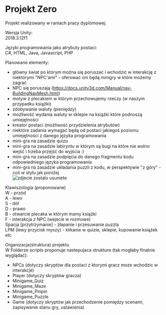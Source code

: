 # Projekt Zero

Projekt realizowany w ramach pracy dyplomowej. 

Wersja Unity: <br/>
2018.3.12f1 


Języki programowania jako atrybuty postaci: <br/>
C#, HTML, Java, Javascript, PHP


Planowane elementy: <br/>
- główny świat po którym można się poruszać i wchodzić w interakcję z niektórymi "NPC'ami" - oferować oni będą minigry w które możemy zagrać <br/> 
- NPC się poruszają (https://docs.unity3d.com/Manual/nav-BuildingNavMesh.html) <br/>
- motyw z plecakiem w którym przechowujemy rzeczy (w naszym przypadku książki) <br/>
- zdobywanie waluty (pieniędzy) <br/>
- możliwość wydania waluty w sklepie na książki które podnoszą umiejętności <br/>
- kreator postaci (możliwość przydzielenia atrybutów) </br>
- niektóre zadania wymagać będą od postaci jakiegoś poziomu umiejętności z danego języka programowania </br>
- mini-gra na zasadzie quizu <br/>
- mini-gra na zasadzie labiryntu w którym są bugi na które nie wolno wejść i trzeba przejść do wyjścia :) </br>
- mini-gra na zasadzie podpięcia do danego fragmentu kodu odpowiedniego języka programowania <br/>
- mini-gra na zasadzie układania puzzli z kodu, w perspektywie "z góry" - coś w stylu jak poniżej <br/>
![zdjecie zostalo usuniete](https://i.pinimg.com/originals/fe/a5/c0/fea5c00c531619211f9232d1f6d702af.jpg)


Klawiszologia (proponowane) <br/>
W - przód <br/>
A - lewo <br/>
S - dół <br/>
D - prawo <br/>
B - otwarcie plecaka w którym mamy książki <br/>
F - interakcja z NPC (wejście w rozmowe) <br/>
Spacja [przytrzymanie] - złapanie i przesuwanie puzzla <br/>
LPM (lewy przycisk myszy) - klikanie w quizie, sklepie, kupowanie książek etc 


Organizacja(struktura) projektu <br/>
W Folderze scripts proponuje nastepujaca strukture (tak mogłaby finalnie wyglądać): <br/>
- NPCs (dotyczy skryptów dla postaci z ktorymi gracz moze wchodzic w interakcje) </br>
- Player (dotyczy skryptów gracza) <br/>
- Minigame_Quiz <br/>
- Minigame_Maze <br/>
- Minigame_Pinpin <br/>
- Minigame_Puzzle <br/>
- Game (dotyczy skryptów jak przechodzenie pomiędzy scenami, zapisywanie stanu gry, ustawienia) <br/>

